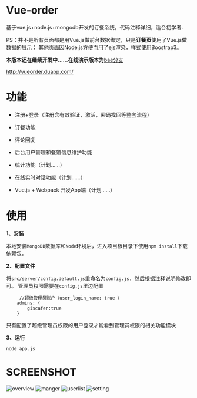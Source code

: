 # Vue-order

基于vue.js+node.js+mongodb开发的订餐系统，代码注释详细，适合初学者.


PS：并不是所有页面都是用Vue.js做前台数据绑定，只是**订餐页**使用了Vue.js做数据的展示；
其他页面因Node.js方便而用了ejs渲染，样式使用Boostrap3。

**本版本还在继续开发中……在线演示版本为**[bae分支](https://github.com/giscafer/Vue-order/tree/bae)

<a href="http://vueorder.duapp.com/" target="_blank">http://vueorder.duapp.com/</a>



# 功能

 - 注册+登录（注册含有效验证，激活，密码找回等整套流程）

 - 订餐功能
 
 - 评论回复
 
 - 后台用户管理和餐馆信息维护功能

 - 统计功能（计划……）

 - 在线实时对话功能（计划……）

 - Vue.js + Webpack 开发App端（计划……）
 

# 使用
**1、安装**

本地安装`MongoDB`数据库和`Node`环境后，进入项目根目录下使用`npm install`下载依赖包。

**2、配置文件**

将`src/server/config.default.js`重命名为`config.js`，然后根据注释说明修改即可。
管理员权限需要在`config.js`里边配置
```
     //超级管理员账户（user_login_name: true ）
    admins: {
        giscafer:true
    }

```
只有配置了超级管理员权限的用户登录才能看到管理员权限的相关功能模块

**3、运行**

    node app.js

# SCREENSHOT

![overview][1]
![manger][2]
![userlist][3]
![setting][4]

[1]: https://github.com/giscafer/Vue-order/blob/master/src/assets/overview1.0.png
[2]: https://github.com/giscafer/Vue-order/blob/master/src/assets/manager.png
[3]: https://github.com/giscafer/Vue-order/blob/master/src/assets/userlist.png
[4]: https://github.com/giscafer/Vue-order/blob/master/src/assets/setting.png
